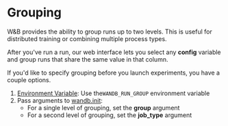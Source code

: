 # Grouping

W&B provides the ability to group runs up to two levels. This is useful for distributed training or combining multiple process types. 

After you've run a run, our web interface lets you select any **config** variable and group runs that share the same value in that column. 

If you'd like to specify grouping before you launch experiments, you have a couple options.

1. [Environment Variable](environment-variables.md): Use the`WANDB_RUN_GROUP` environment variable
2. Pass arguments to [wandb.init](../python/init.md):
   * For a single level of grouping, set the **group** argument
   * For a second level of grouping, set the **job\_type** argument

